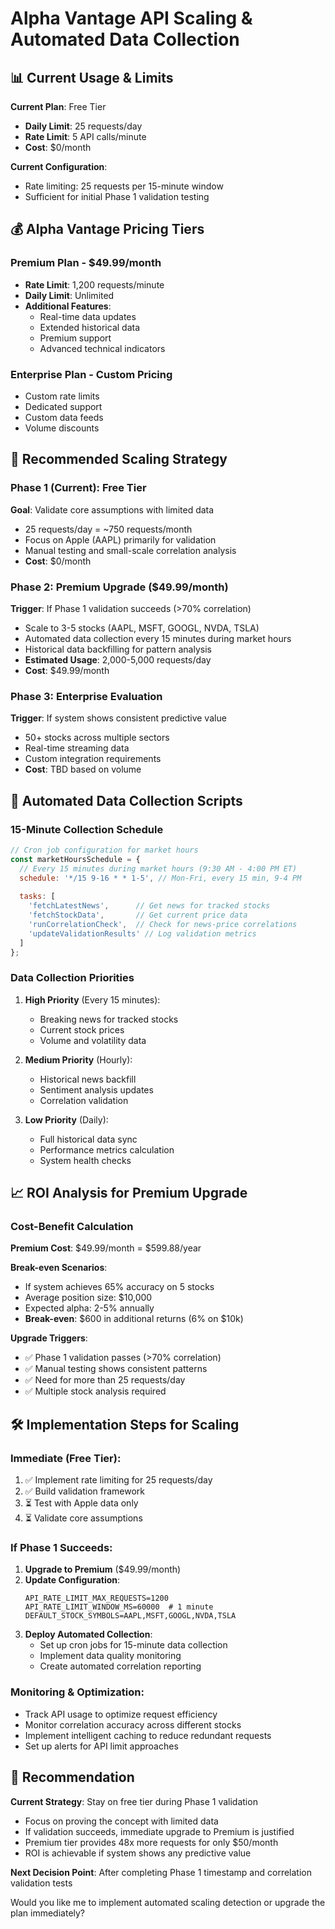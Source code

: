 # Alpha Vantage API Scaling & Automated Data Collection

## 📊 Current Usage & Limits

**Current Plan**: Free Tier
- **Daily Limit**: 25 requests/day  
- **Rate Limit**: 5 API calls/minute
- **Cost**: $0/month

**Current Configuration**:
- Rate limiting: 25 requests per 15-minute window
- Sufficient for initial Phase 1 validation testing

## 💰 Alpha Vantage Pricing Tiers

### Premium Plan - $49.99/month
- **Rate Limit**: 1,200 requests/minute
- **Daily Limit**: Unlimited  
- **Additional Features**:
  - Real-time data updates
  - Extended historical data
  - Premium support
  - Advanced technical indicators

### Enterprise Plan - Custom Pricing
- Custom rate limits
- Dedicated support
- Custom data feeds
- Volume discounts

## 🚀 Recommended Scaling Strategy

### Phase 1 (Current): Free Tier
**Goal**: Validate core assumptions with limited data
- 25 requests/day = ~750 requests/month
- Focus on Apple (AAPL) primarily for validation
- Manual testing and small-scale correlation analysis
- **Cost**: $0/month

### Phase 2: Premium Upgrade ($49.99/month)
**Trigger**: If Phase 1 validation succeeds (>70% correlation)
- Scale to 3-5 stocks (AAPL, MSFT, GOOGL, NVDA, TSLA)
- Automated data collection every 15 minutes during market hours
- Historical data backfilling for pattern analysis
- **Estimated Usage**: 2,000-5,000 requests/day
- **Cost**: $49.99/month

### Phase 3: Enterprise Evaluation
**Trigger**: If system shows consistent predictive value
- 50+ stocks across multiple sectors
- Real-time streaming data
- Custom integration requirements
- **Cost**: TBD based on volume

## 🤖 Automated Data Collection Scripts

### 15-Minute Collection Schedule
```javascript
// Cron job configuration for market hours
const marketHoursSchedule = {
  // Every 15 minutes during market hours (9:30 AM - 4:00 PM ET)
  schedule: '*/15 9-16 * * 1-5', // Mon-Fri, every 15 min, 9-4 PM
  
  tasks: [
    'fetchLatestNews',      // Get news for tracked stocks
    'fetchStockData',       // Get current price data
    'runCorrelationCheck',  // Check for news-price correlations
    'updateValidationResults' // Log validation metrics
  ]
};
```

### Data Collection Priorities
1. **High Priority** (Every 15 minutes):
   - Breaking news for tracked stocks
   - Current stock prices
   - Volume and volatility data

2. **Medium Priority** (Hourly):
   - Historical news backfill
   - Sentiment analysis updates
   - Correlation validation

3. **Low Priority** (Daily):
   - Full historical data sync
   - Performance metrics calculation
   - System health checks

## 📈 ROI Analysis for Premium Upgrade

### Cost-Benefit Calculation
**Premium Cost**: $49.99/month = $599.88/year

**Break-even Scenarios**:
- If system achieves 65% accuracy on 5 stocks
- Average position size: $10,000
- Expected alpha: 2-5% annually
- **Break-even**: $600 in additional returns (6% on $10k)

**Upgrade Triggers**:
- ✅ Phase 1 validation passes (>70% correlation)
- ✅ Manual testing shows consistent patterns
- ✅ Need for more than 25 requests/day
- ✅ Multiple stock analysis required

## 🛠️ Implementation Steps for Scaling

### Immediate (Free Tier):
1. ✅ Implement rate limiting for 25 requests/day
2. ✅ Build validation framework
3. ⏳ Test with Apple data only
4. ⏳ Validate core assumptions

### If Phase 1 Succeeds:
1. **Upgrade to Premium** ($49.99/month)
2. **Update Configuration**:
   ```env
   API_RATE_LIMIT_MAX_REQUESTS=1200
   API_RATE_LIMIT_WINDOW_MS=60000  # 1 minute
   DEFAULT_STOCK_SYMBOLS=AAPL,MSFT,GOOGL,NVDA,TSLA
   ```
3. **Deploy Automated Collection**:
   - Set up cron jobs for 15-minute data collection
   - Implement data quality monitoring
   - Create automated correlation reporting

### Monitoring & Optimization:
- Track API usage to optimize request efficiency
- Monitor correlation accuracy across different stocks
- Implement intelligent caching to reduce redundant requests
- Set up alerts for API limit approaches

## 🎯 Recommendation

**Current Strategy**: Stay on free tier during Phase 1 validation
- Focus on proving the concept with limited data
- If validation succeeds, immediate upgrade to Premium is justified
- Premium tier provides 48x more requests for only $50/month
- ROI is achievable if system shows any predictive value

**Next Decision Point**: After completing Phase 1 timestamp and correlation validation tests

Would you like me to implement automated scaling detection or upgrade the plan immediately? 